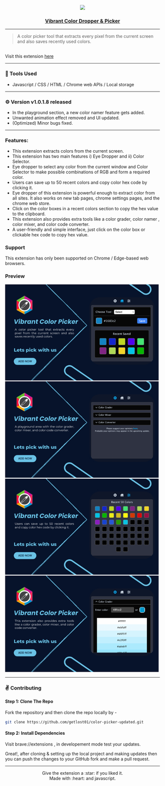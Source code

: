 <p align="center">
  <a href="https://chrome.google.com/webstore/detail/vibrant-color-dropper-pic/fcekakhpgmlaihglgajajbceajnhlgfn?hl=en&authuser=0">
    <img src="https://github.com/getlost01/color-picker-updated/blob/56b980e35fde2caec13a8167551b34473f847449/images/clogo.png" height="96">
    <h3 align="center">Vibrant Color Dropper & Picker</h3>
  </a>
</p>


----
> A color picker tool that extracts every pixel from the current screen and also saves recently used colors.
</br>
Visit this extension  <a href="https://chrome.google.com/webstore/detail/vibrant-color-dropper-pic/fcekakhpgmlaihglgajajbceajnhlgfn?hl=en&authuser=0">here</a>

----

### :wrench: Tools Used
- Javascript / CSS / HTML / Chrome web APIs / Local storage

-----

### ⚙️ Version v1.0.1.8 released
- In the playground section, a new color namer feature gets added.
- Unwanted animation effect removed and UI updated.
- (Optimized) Minor bugs fixed.

-----

### Features:<br>
- This extension extracts colors from the current screen.
- This extension has two main features i) Eye Dropper and ii) Color Selector.
- Eye dropper to select any color from the current window and Color Selector to make possible combinations of RGB and form a required color.
- Users can save up to 50 recent colors and copy color hex code by clicking it.
- Eye dropper of this extension is powerful enough to extract color from all sites. It also works on new tab pages, chrome settings pages, and the chrome web store.
- Click on the color boxes in a recent colors section to copy the hex value to the clipboard.
- This extension also provides extra tools like a color grader, color namer , color mixer, and color code converter. 
- A user-friendly and simple interface, just click on the color box or clickable hex code to copy hex value.

### Support 
This extension has only been supported on Chrome / Edge-based web browsers.

### Preview
<img width="500" alt="" src=https://github.com/getlost01/temp/blob/0a38407bae08ec5bac9aa78329d514d8f5558c3b/colorpicker/home.png>
<img width="500" alt="" src=https://github.com/getlost01/temp/blob/0a38407bae08ec5bac9aa78329d514d8f5558c3b/colorpicker/playground.png>
<img width="500" alt="" src=https://github.com/getlost01/temp/blob/0a38407bae08ec5bac9aa78329d514d8f5558c3b/colorpicker/save%2050.png>
<img width="500" alt="" src=https://github.com/getlost01/temp/blob/0a38407bae08ec5bac9aa78329d514d8f5558c3b/colorpicker/color%20grader.png>


-----

### :v: Contributing

#### Step 1: Clone The Repo

Fork the repository and then clone the repo locally by -
```bash
git clone https://github.com/getlost01/color-picker-updated.git
```
#### Step 2: Install Dependencies
Visit brave://extensions , in developement mode test your updates.<br>

Great!, after cloning & setting up the local project and making updates then you can push the changes to your GitHub fork and make a pull request.

-----

<p align="center">
Give the extension a :star: if you liked it.<br>
Made with :heart: and javascript.
</p>
